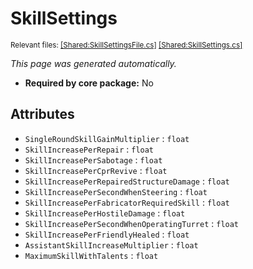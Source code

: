 # SkillSettings
<sup>Relevant files: [[Shared:SkillSettingsFile.cs]](https://github.com/Regalis11/Barotrauma/blob/master/Barotrauma/BarotraumaShared/SharedSource/ContentManagement/ContentFile/SkillSettingsFile.cs) [[Shared:SkillSettings.cs]](https://github.com/Regalis11/Barotrauma/blob/master/Barotrauma/BarotraumaShared/SharedSource/Characters/SkillSettings.cs)</sup>

*This page was generated automatically.*

- **Required by core package:** No



## Attributes
- `SingleRoundSkillGainMultiplier` : `float`
- `SkillIncreasePerRepair` : `float`
- `SkillIncreasePerSabotage` : `float`
- `SkillIncreasePerCprRevive` : `float`
- `SkillIncreasePerRepairedStructureDamage` : `float`
- `SkillIncreasePerSecondWhenSteering` : `float`
- `SkillIncreasePerFabricatorRequiredSkill` : `float`
- `SkillIncreasePerHostileDamage` : `float`
- `SkillIncreasePerSecondWhenOperatingTurret` : `float`
- `SkillIncreasePerFriendlyHealed` : `float`
- `AssistantSkillIncreaseMultiplier` : `float`
- `MaximumSkillWithTalents` : `float`


